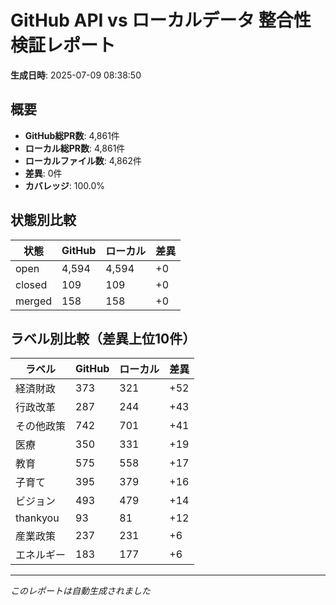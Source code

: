# GitHub API vs ローカルデータ 整合性検証レポート

**生成日時**: 2025-07-09 08:38:50

## 概要

- **GitHub総PR数**: 4,861件
- **ローカル総PR数**: 4,861件
- **ローカルファイル数**: 4,862件
- **差異**: 0件
- **カバレッジ**: 100.0%

## 状態別比較

| 状態 | GitHub | ローカル | 差異 |
|------|--------|----------|------|
| open | 4,594 | 4,594 | +0 |
| closed | 109 | 109 | +0 |
| merged | 158 | 158 | +0 |

## ラベル別比較（差異上位10件）

| ラベル | GitHub | ローカル | 差異 |
|--------|--------|----------|------|
| 経済財政 | 373 | 321 | +52 |
| 行政改革 | 287 | 244 | +43 |
| その他政策 | 742 | 701 | +41 |
| 医療 | 350 | 331 | +19 |
| 教育 | 575 | 558 | +17 |
| 子育て | 395 | 379 | +16 |
| ビジョン | 493 | 479 | +14 |
| thankyou | 93 | 81 | +12 |
| 産業政策 | 237 | 231 | +6 |
| エネルギー | 183 | 177 | +6 |

---
*このレポートは自動生成されました*
